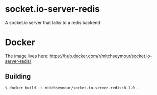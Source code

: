 # socket.io-server-redis
A socket.io server that talks to a redis backend

# Docker
The image lives here:
https://hub.docker.com/r/mitchseymour/socket.io-server-redis/

## Building
```bash
$ docker build -t mitchseymour/socket.io-server-redis:0.1.0 .
```

